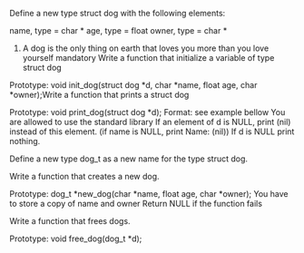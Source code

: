 Define a new type struct dog with the following elements:

name, type = char *
age, type = float
owner, type = char *

1. A dog is the only thing on earth that loves you more than you love yourself
mandatory
Write a function that initialize a variable of type struct dog

Prototype: void init_dog(struct dog *d, char *name, float age, char *owner);Write a function that prints a struct dog

Prototype: void print_dog(struct dog *d);
Format: see example bellow
You are allowed to use the standard library
If an element of d is NULL, print (nil) instead of this element. (if name is NULL, print Name: (nil))
If d is NULL print nothing.

Define a new type dog_t as a new name for the type struct dog.

Write a function that creates a new dog.

Prototype: dog_t *new_dog(char *name, float age, char *owner);
You have to store a copy of name and owner
Return NULL if the function fails

Write a function that frees dogs.

Prototype: void free_dog(dog_t *d);
